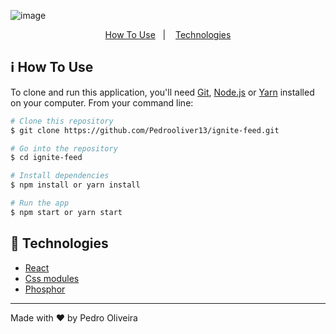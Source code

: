 ![image](https://github.com/Pedrooliver13/ignite-feed/assets/56042296/62360f40-b981-48c8-a912-230d9fc4b67e)


<p align="center">
  <a href="#information_source-how-to-use">How To Use</a>&nbsp;&nbsp;&nbsp;|&nbsp;&nbsp;&nbsp;
  <a href="#rocket-technologies">Technologies</a>
</p>

## :information_source: How To Use

To clone and run this application, you'll need [Git](https://git-scm.com), [Node.js](https://nodejs.org/en/) or [Yarn](https://yarnpkg.com/getting-started) installed on your computer. From your command line:

```bash
# Clone this repository
$ git clone https://github.com/Pedrooliver13/ignite-feed.git

# Go into the repository
$ cd ignite-feed

# Install dependencies
$ npm install or yarn install

# Run the app
$ npm start or yarn start
```

## :rocket: Technologies

-  [React](https://pt-br.reactjs.org/)
-  [Css modules](https://github.com/css-modules/css-modules)
-  [Phosphor](https://phosphoricons.com/)

---

Made with ♥ by Pedro Oliveira
